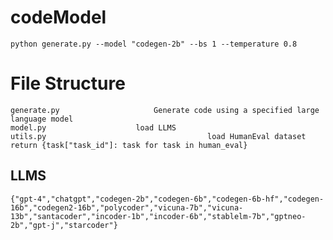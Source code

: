 # codeModel

    python generate.py --model "codegen-2b" --bs 1 --temperature 0.8


# File Structure

    generate.py			            Generate code using a specified large language model
    model.py				    load LLMS
    utils.py                                    load HumanEval dataset   return {task["task_id"]: task for task in human_eval}

## LLMS
    {"gpt-4","chatgpt","codegen-2b","codegen-6b","codegen-6b-hf","codegen-16b","codegen2-16b","polycoder","vicuna-7b","vicuna-13b","santacoder","incoder-1b","incoder-6b","stablelm-7b","gptneo-2b","gpt-j","starcoder"}

